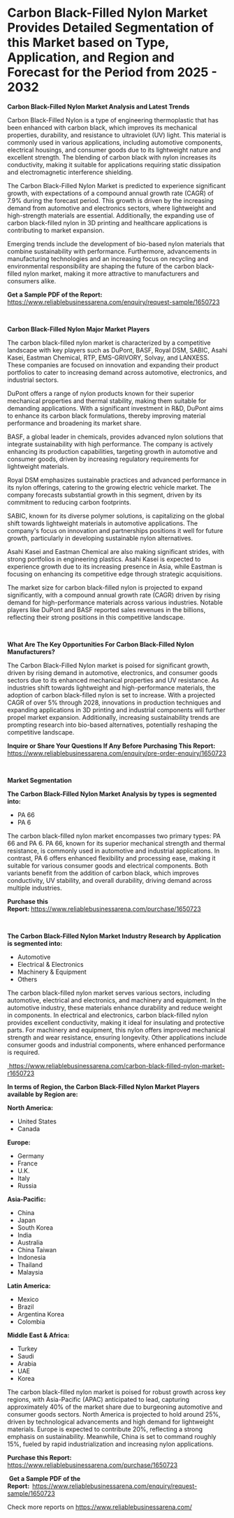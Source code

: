 <p><h1>Carbon Black-Filled Nylon Market Provides Detailed Segmentation of this Market based on Type, Application, and Region and Forecast for the Period from 2025 - 2032</h1></p><p><strong>Carbon Black-Filled Nylon Market Analysis and Latest Trends</strong></p>
<p><p>Carbon Black-Filled Nylon is a type of engineering thermoplastic that has been enhanced with carbon black, which improves its mechanical properties, durability, and resistance to ultraviolet (UV) light. This material is commonly used in various applications, including automotive components, electrical housings, and consumer goods due to its lightweight nature and excellent strength. The blending of carbon black with nylon increases its conductivity, making it suitable for applications requiring static dissipation and electromagnetic interference shielding.</p><p>The Carbon Black-Filled Nylon Market is predicted to experience significant growth, with expectations of a compound annual growth rate (CAGR) of 7.9% during the forecast period. This growth is driven by the increasing demand from automotive and electronics sectors, where lightweight and high-strength materials are essential. Additionally, the expanding use of carbon black-filled nylon in 3D printing and healthcare applications is contributing to market expansion. </p><p>Emerging trends include the development of bio-based nylon materials that combine sustainability with performance. Furthermore, advancements in manufacturing technologies and an increasing focus on recycling and environmental responsibility are shaping the future of the carbon black-filled nylon market, making it more attractive to manufacturers and consumers alike.</p></p>
<p><strong>Get a Sample PDF of the Report:&nbsp;</strong> <a href="https://www.reliablebusinessarena.com/enquiry/request-sample/1650723?utm_campaign=3115&utm_medium=2&utm_source=Github&utm_content=ia&utm_term=23032025&utm_id=carbon-black-filled-nylon">https://www.reliablebusinessarena.com/enquiry/request-sample/1650723</a></p>
<p>&nbsp;</p>
<p><strong>Carbon Black-Filled Nylon Major Market Players</strong></p>
<p><p>The carbon black-filled nylon market is characterized by a competitive landscape with key players such as DuPont, BASF, Royal DSM, SABIC, Asahi Kasei, Eastman Chemical, RTP, EMS-GRIVORY, Solvay, and LANXESS. These companies are focused on innovation and expanding their product portfolios to cater to increasing demand across automotive, electronics, and industrial sectors.</p><p>DuPont offers a range of nylon products known for their superior mechanical properties and thermal stability, making them suitable for demanding applications. With a significant investment in R&D, DuPont aims to enhance its carbon black formulations, thereby improving material performance and broadening its market share.</p><p>BASF, a global leader in chemicals, provides advanced nylon solutions that integrate sustainability with high performance. The company is actively enhancing its production capabilities, targeting growth in automotive and consumer goods, driven by increasing regulatory requirements for lightweight materials.</p><p>Royal DSM emphasizes sustainable practices and advanced performance in its nylon offerings, catering to the growing electric vehicle market. The company forecasts substantial growth in this segment, driven by its commitment to reducing carbon footprints.</p><p>SABIC, known for its diverse polymer solutions, is capitalizing on the global shift towards lightweight materials in automotive applications. The company's focus on innovation and partnerships positions it well for future growth, particularly in developing sustainable nylon alternatives.</p><p>Asahi Kasei and Eastman Chemical are also making significant strides, with strong portfolios in engineering plastics. Asahi Kasei is expected to experience growth due to its increasing presence in Asia, while Eastman is focusing on enhancing its competitive edge through strategic acquisitions.</p><p>The market size for carbon black-filled nylon is projected to expand significantly, with a compound annual growth rate (CAGR) driven by rising demand for high-performance materials across various industries. Notable players like DuPont and BASF reported sales revenues in the billions, reflecting their strong positions in this competitive landscape.</p></p>
<p>&nbsp;</p>
<p><strong>What Are The Key Opportunities For Carbon Black-Filled Nylon Manufacturers?</strong></p>
<p><p>The Carbon Black-Filled Nylon market is poised for significant growth, driven by rising demand in automotive, electronics, and consumer goods sectors due to its enhanced mechanical properties and UV resistance. As industries shift towards lightweight and high-performance materials, the adoption of carbon black-filled nylon is set to increase. With a projected CAGR of over 5% through 2028, innovations in production techniques and expanding applications in 3D printing and industrial components will further propel market expansion. Additionally, increasing sustainability trends are prompting research into bio-based alternatives, potentially reshaping the competitive landscape.</p></p>
<p><strong>Inquire or Share Your Questions If Any Before Purchasing This Report:</strong> <a href="https://www.reliablebusinessarena.com/enquiry/pre-order-enquiry/1650723?utm_campaign=3115&utm_medium=2&utm_source=Github&utm_content=ia&utm_term=23032025&utm_id=carbon-black-filled-nylon">https://www.reliablebusinessarena.com/enquiry/pre-order-enquiry/1650723</a></p>
<p>&nbsp;</p>
<p><strong>Market Segmentation</strong></p>
<p><strong>The Carbon Black-Filled Nylon Market Analysis by types is segmented into:</strong></p>
<p><ul><li>PA 66</li><li>PA 6</li></ul></p>
<p><p>The carbon black-filled nylon market encompasses two primary types: PA 66 and PA 6. PA 66, known for its superior mechanical strength and thermal resistance, is commonly used in automotive and industrial applications. In contrast, PA 6 offers enhanced flexibility and processing ease, making it suitable for various consumer goods and electrical components. Both variants benefit from the addition of carbon black, which improves conductivity, UV stability, and overall durability, driving demand across multiple industries.</p></p>
<p><strong>Purchase this Report:&nbsp;</strong><a href="https://www.reliablebusinessarena.com/purchase/1650723?utm_campaign=3115&utm_medium=2&utm_source=Github&utm_content=ia&utm_term=23032025&utm_id=carbon-black-filled-nylon">https://www.reliablebusinessarena.com/purchase/1650723</a></p>
<p>&nbsp;</p>
<p><strong>The Carbon Black-Filled Nylon Market Industry Research by Application is segmented into:</strong></p>
<p><ul><li>Automotive</li><li>Electrical & Electronics</li><li>Machinery & Equipment</li><li>Others</li></ul></p>
<p><p>The carbon black-filled nylon market serves various sectors, including automotive, electrical and electronics, and machinery and equipment. In the automotive industry, these materials enhance durability and reduce weight in components. In electrical and electronics, carbon black-filled nylon provides excellent conductivity, making it ideal for insulating and protective parts. For machinery and equipment, this nylon offers improved mechanical strength and wear resistance, ensuring longevity. Other applications include consumer goods and industrial components, where enhanced performance is required.</p></p>
<p><a href="https://www.reliablebusinessarena.com/carbon-black-filled-nylon-market-r1650723?utm_campaign=3115&utm_medium=2&utm_source=Github&utm_content=ia&utm_term=23032025&utm_id=carbon-black-filled-nylon">&nbsp;https://www.reliablebusinessarena.com/carbon-black-filled-nylon-market-r1650723</a></p>
<p><strong>In terms of Region, the Carbon Black-Filled Nylon Market Players available by Region are:</strong></p>
<p>
    <p> <strong> North America: </strong>
        <ul>
            <li>United States</li>
            <li>Canada</li>
        </ul>
        </p> 
    <p> <strong> Europe: </strong>
        <ul>
            <li>Germany</li>
            <li>France</li>
            <li>U.K.</li>
            <li>Italy</li>
            <li>Russia</li>
        </ul>
        </p> 
    <p> <strong> Asia-Pacific: </strong>
        <ul>
            <li>China</li>
            <li>Japan</li>
            <li>South Korea</li>
            <li>India</li>
            <li>Australia</li>
            <li>China Taiwan</li>
            <li>Indonesia</li>
            <li>Thailand</li>
            <li>Malaysia</li>
        </ul>
        </p> 
    <p> <strong> Latin America: </strong>
        <ul>
            <li>Mexico</li>
            <li>Brazil</li>
            <li>Argentina Korea</li>
            <li>Colombia</li>
        </ul>
        </p> 
    <p> <strong> Middle East & Africa: </strong>
        <ul>
            <li>Turkey</li>
            <li>Saudi</li>
            <li>Arabia</li>
            <li>UAE</li>
            <li>Korea</li>
        </ul>
    </p>
    </p>
<p><p>The carbon black-filled nylon market is poised for robust growth across key regions, with Asia-Pacific (APAC) anticipated to lead, capturing approximately 40% of the market share due to burgeoning automotive and consumer goods sectors. North America is projected to hold around 25%, driven by technological advancements and high demand for lightweight materials. Europe is expected to contribute 20%, reflecting a strong emphasis on sustainability. Meanwhile, China is set to command roughly 15%, fueled by rapid industrialization and increasing nylon applications.</p></p>
<p><strong>Purchase this Report: </strong><a href="https://www.reliablebusinessarena.com/purchase/1650723?utm_campaign=3115&utm_medium=2&utm_source=Github&utm_content=ia&utm_term=23032025&utm_id=carbon-black-filled-nylon">https://www.reliablebusinessarena.com/purchase/1650723</a></p>
<p>&nbsp;<strong>Get a Sample PDF of the Report:&nbsp;&nbsp;</strong><a href="https://www.reliablebusinessarena.com/enquiry/request-sample/1650723?utm_campaign=3115&utm_medium=2&utm_source=Github&utm_content=ia&utm_term=23032025&utm_id=carbon-black-filled-nylon">https://www.reliablebusinessarena.com/enquiry/request-sample/1650723</a></p>
<p><strong></strong></p>
<p>Check more reports on <a href="https://www.reliablebusinessarena.com/?utm_campaign=3115&utm_medium=2&utm_source=Github&utm_content=ia&utm_term=23032025&utm_id=carbon-black-filled-nylon">https://www.reliablebusinessarena.com/</a></p>